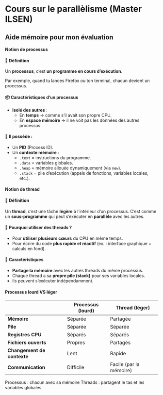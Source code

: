 # Cours sur le parallèlisme (Master ILSEN)

## Aide mémoire pour mon évaluation



#### Notion de processus

#### 🌱 Définition

Un **processus**, c’est **un programme en cours d’exécution**.

Par exemple, quand tu lances Firefox ou ton terminal, chacun devient un processus.

#### 📦 Caractéristiques d’un processus

- **Isolé des autres** :
  - En **temps** → comme s’il avait son propre CPU.
  - En **espace mémoire** → il ne voit pas les données des autres processus.

#### 📑 Il possède :

- Un **PID** (Process ID).
- Un **contexte mémoire** :
  - `.text` = instructions du programme.
  - `.data` = variables globales.
  - `.heap` = mémoire allouée dynamiquement (via `new`).
  - `.stack` = pile d’exécution (appels de fonctions, variables locales, etc.).



#### Notion de thread

#### 🌱 Définition

Un **thread**, c’est une tâche **légère** à l’intérieur d’un processus. C’est comme un **sous-programme** qui peut s’exécuter en **parallèle** avec les autres.

#### 🎯 Pourquoi utiliser des threads ?

- Pour **utiliser plusieurs cœurs** du CPU en même temps.
- Pour écrire du code **plus rapide et réactif** (ex. : interface graphique + calculs en fond).

#### 🧠 Caractéristiques

- **Partage la mémoire** avec les autres threads du même processus.
- Chaque thread a sa **propre pile (stack)** pour ses variables locales.
- Ils peuvent s’exécuter indépendamment.



#### Processus lourd VS léger

|                            | **Processus (lourd)** | **Thread (léger)**      |
| -------------------------- | --------------------- | ----------------------- |
| **Mémoire**                | Séparée               | Partagée                |
| **Pile**                   | Séparée               | Séparée                 |
| **Registres CPU**          | Séparés               | Séparés                 |
| **Fichiers ouverts**       | Propres               | Partagés                |
| **Changement de contexte** | Lent                  | Rapide                  |
| **Communication**          | Difficile             | Facile (par la mémoire) |

Processus : chacun avec sa mémoire
Threads : partagent le tas et les variables globales